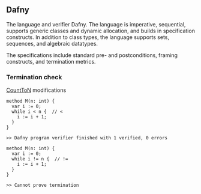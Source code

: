 ## Dafny

The language and verifier Dafny. The language is imperative, sequential, supports generic classes and dynamic allocation, and builds in specification constructs. In addition to class types, the language supports sets, sequences, and algebraic datatypes.

The specifications include standard pre- and postconditions, framing constructs, and termination metrics.

### Termination check
[CountToN](https://rise4fun.com/Dafny/CountToN) modifications
```
method M(n: int) {
  var i := 0;
  while i < n {  // <
    i := i + 1;
  }
}

>> Dafny program verifier finished with 1 verified, 0 errors
```

```
method M(n: int) {
  var i := 0;
  while i != n {  // !=
    i := i + 1;
  }
}

>> Cannot prove termination
```
